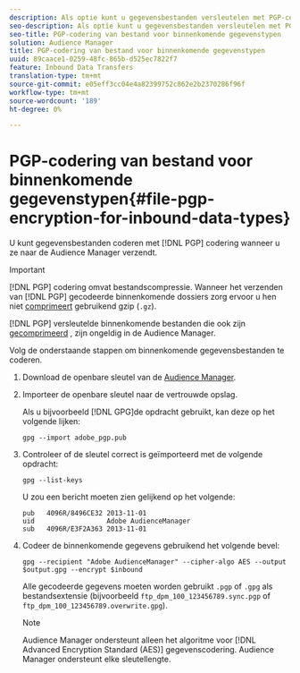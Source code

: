 ```yaml
---
description: Als optie kunt u gegevensbestanden versleutelen met PGP-codering wanneer u ze naar de Audience Manager verzendt.
seo-description: Als optie kunt u gegevensbestanden versleutelen met PGP-codering wanneer u ze naar de Audience Manager verzendt.
seo-title: PGP-codering van bestand voor binnenkomende gegevenstypen
solution: Audience Manager
title: PGP-codering van bestand voor binnenkomende gegevenstypen
uuid: 89caace1-0259-48fc-865b-d525ec7822f7
feature: Inbound Data Transfers
translation-type: tm+mt
source-git-commit: e05eff3cc04e4a82399752c862e2b2370286f96f
workflow-type: tm+mt
source-wordcount: '189'
ht-degree: 0%

---
```



# PGP-codering van bestand voor binnenkomende gegevenstypen{#file-pgp-encryption-for-inbound-data-types}

U kunt gegevensbestanden coderen met [!DNL PGP] codering wanneer u ze naar de Audience Manager verzendt.

<!-- c_encryption.xml -->

>[!IMPORTANT]
>
>[!DNL PGP] codering omvat bestandscompressie. Wanneer het verzenden van [!DNL PGP] gecodeerde binnenkomende dossiers zorg ervoor u hen niet [comprimeert](../../../integration/sending-audience-data/batch-data-transfer-explained/inbound-file-compression.md) gebruikend gzip (`.gz`).
>
>[!DNL PGP] versleutelde binnenkomende bestanden die ook zijn [gecomprimeerd](../../../integration/sending-audience-data/batch-data-transfer-explained/inbound-file-compression.md) , zijn ongeldig in de Audience Manager.

Volg de onderstaande stappen om binnenkomende gegevensbestanden te coderen.

1. Download de openbare sleutel van de [Audience Manager](./assets/adobe_pgp.pub).
2. Importeer de openbare sleutel naar de vertrouwde opslag.

   Als u bijvoorbeeld [!DNL GPG]de opdracht gebruikt, kan deze op het volgende lijken:

   `gpg --import adobe_pgp.pub`

3. Controleer of de sleutel correct is geïmporteerd met de volgende opdracht:

   `gpg --list-keys`

   U zou een bericht moeten zien gelijkend op het volgende:

   ```
   pub   4096R/8496CE32 2013-11-01
   uid                  Adobe AudienceManager
   sub   4096R/E3F2A363 2013-11-01
   ```

4. Codeer de binnenkomende gegevens gebruikend het volgende bevel:

   `gpg --recipient "Adobe AudienceManager" --cipher-algo AES --output $output.gpg --encrypt $inbound`

   Alle gecodeerde gegevens moeten worden gebruikt `.pgp` of `.gpg` als bestandsextensie (bijvoorbeeld `ftp_dpm_100_123456789.sync.pgp` of `ftp_dpm_100_123456789.overwrite.gpg`).

   >[!NOTE]
   >
   >Audience Manager ondersteunt alleen het algoritme voor [!DNL Advanced Encryption Standard (AES)] gegevenscodering. Audience Manager ondersteunt elke sleutellengte.
